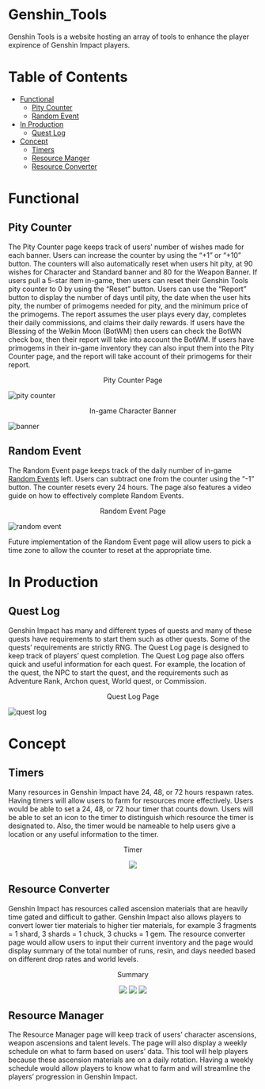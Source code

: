 # Genshin_Tools
Genshin Tools is a website hosting an array of tools to enhance the player expirence of Genshin Impact players.

# Table of Contents
* [Functional](#functional)
    * [Pity Counter](#pity-counteer)
    * [Random Event](#random-event)
* [In Production](#in-production)
    * [Quest Log](#quest-log)
* [Concept](#concept)
    * [Timers](#timers)
    * [Resource Manger](#resource-manager)
    * [Resource Converter](#resource-converter)

# Functional

## Pity Counter
The Pity Counter page keeps track of users’ number of wishes made for each banner. Users can increase the counter by using the “+1” or “+10” button. The counters will also automatically reset when users hit pity, at 90 wishes for Character and Standard banner and 80 for the Weapon Banner. If users pull a 5-star item in-game, then users can reset their Genshin Tools pity counter to 0 by using the “Reset” button. Users can use the “Report” button to display the number of days until pity, the date when the user hits pity, the number of primogems needed for pity, and the minimum price of the primogems. The report assumes the user plays every day, completes their daily commissions, and claims their daily rewards. If users have the Blessing of the Welkin Moon (BotWM) then users can check the BotWN check box, then their report will take into account the BotWM. If users have primogems in their in-game inventory they can also input them into the Pity Counter page, and the report will take account of their primogems for their report.

<p align="center">
    Pity Counter Page
</p>

![pity counter](https://i.imgur.com/o0RY8vq.png)

<p align="center">
    In-game Character Banner
</p>

![banner](https://i.imgur.com/bVaZd0V.png)

## Random Event
The Random Event page keeps track of the daily number of in-game [Random Events](https://genshin-impact.fandom.com/wiki/Random_Event) left. Users can subtract one from the counter using the “-1” button. The counter resets every 24 hours. The page also features a video guide on how to effectively complete Random Events.

<p align="center">
    Random Event Page
</p>

![random event](https://i.imgur.com/cLEKORj.png)

Future implementation of the Random Event page will allow users to pick a time zone to allow the counter to reset at the appropriate time.

# In Production

## Quest Log
Genshin Impact has many and different types of quests and many of these quests have requirements to start them such as other quests. Some of the quests’ requirements are strictly RNG. The Quest Log page is designed to keep track of players’ quest completion. The Quest Log page also offers quick and useful information for each quest. For example, the location of the quest, the NPC to start the quest, and the requirements such as Adventure Rank, Archon quest, World quest, or Commission. 

<p align="center">
    Quest Log Page
</p>

![quest log](https://i.imgur.com/aiVmuHZ.png)

# Concept

## Timers
Many resources in Genshin Impact have 24, 48, or 72 hours respawn rates. Having timers will allow users to farm for resources more effectively. Users would be able to set a 24, 48, or 72 hour timer that counts down. Users will be able to set an icon to the timer to distinguish which resource the timer is designated to. Also, the timer would be nameable to help users give a location or any useful information to the timer.

<p align="center">
    Timer
    <div align="center">
        <img src="https://i.imgur.com/z1jRxSO.png">
    </div>
</p>

## Resource Converter
Genshin Impact has resources called ascension materials that are heavily time gated and difficult to gather. Genshin Impact also allows players to convert lower tier materials to higher tier materials, for example 3 fragments = 1 shard, 3 shards = 1 chuck, 3 chucks = 1 gem. The resource converter page would allow users to input their current inventory and the page would display summary of the total number of runs, resin, and days needed based on different drop rates and world levels.

<p align="center">
    Summary
    <div align="center">
        <img style="right:0 " src="https://i.imgur.com/C6szWzN.png?2">
        <img style="right:0 " src="https://i.imgur.com/EQKKaH2.png?1">
        <img style="right:0 " src="https://i.imgur.com/AmVlgfN.png?1">
    </div>
</p>

## Resource Manager
The Resource Manager page will keep track of users’ character ascensions, weapon ascensions and talent levels. The page will also display a weekly schedule on what to farm based on users’ data. This tool will help players because these ascension materials are on a daily rotation. Having a weekly schedule would allow players to know what to farm and will streamline the players’ progression in Genshin Impact. 